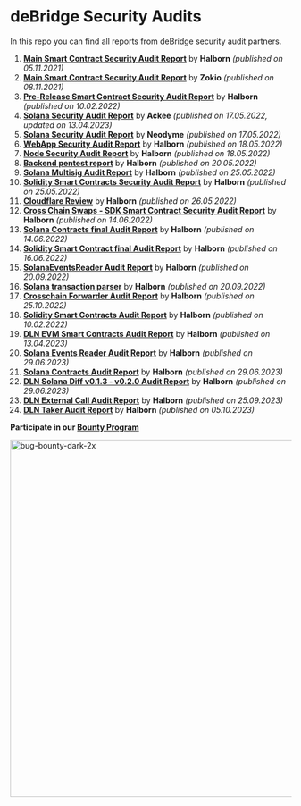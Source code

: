# deBridge Security Audits
In this repo you can find all reports from deBridge security audit partners.

1) [**Main Smart Contract Security Audit Report**](https://github.com/debridge-finance/debridge-security/files/8907718/deBridge_Main_Smart_Contract_Security_Audit_Report_Halborn_v1_1.pdf) by **Halborn** _(published on 05.11.2021)_
2) [**Main Smart Contract Security Audit Report**](https://github.com/debridge-finance/debridge-security/files/8907743/deBridge_Main_Smart_Contract_Security_Audit_Report_ZOKYO.pdf) by **Zokio** _(published on 08.11.2021)_
3) [**Pre-Release Smart Contract Security Audit Report**](https://github.com/debridge-finance/debridge-security/files/8907814/deBridge_Main_Pre_Release_Smart_Contract_Security_Audit_Report_Halborn.pdf) by **Halborn** _(published on 10.02.2022)_
4) [**Solana Security Audit Report**](https://github.com/debridge-finance/debridge-security/files/11220752/deBridge_Solana_Security_Audit_Ackee.pdf) by **Ackee** _(published on 17.05.2022, updated on 13.04.2023)_
5) [**Solana Security Audit Report**](https://github.com/debridge-finance/debridge-security/files/8907882/deBridge_Solana_Security_Audit_Neodyme.pdf) by **Neodyme** _(published on 17.05.2022)_
6) [**WebApp Security Audit Report**](https://github.com/debridge-finance/debridge-security/files/8907899/deBridge_FrontEnd_WebApp_Audit_Report_Halborn.pdf) by **Halborn** _(published on 18.05.2022)_
7) [**Node Security Audit Report**](https://github.com/debridge-finance/debridge-security/files/8907907/deBridge_Node_Security_Audit_Report_Halborn.pdf) by **Halborn** _(published on 18.05.2022)_
8) [**Backend pentest report**](https://github.com/debridge-finance/debridge-security/files/8907927/debridge_backend_pentest_report_halborn.1.pdf) by **Halborn** _(published on 20.05.2022)_
9) [**Solana Multisig Audit Report**](https://github.com/debridge-finance/debridge-security/files/8907952/deBridge_Solana_Multisig_Solana_Program_Security_Audit_Halborn.pdf) by **Halborn** _(published on 25.05.2022)_
10) [**Solidity Smart Contracts Security Audit Report**](https://github.com/debridge-finance/debridge-security/files/8907959/debridge_solidity_smart_contract_second_audit_Halborn.pdf) by **Halborn** _(published on 25.05.2022)_
11) [**Cloudflare Review**](https://github.com/debridge-finance/debridge-security/files/8907984/deBridge_Cloudflare_report_Halborn.pdf) by **Halborn** _(published on 26.05.2022)_
12) [**Cross Chain Swaps - SDK Smart Contract Security Audit Report**](https://github.com/debridge-finance/debridge-security/files/8907996/deBridge_Cross_Chain_Swap_Smart_Contract_Security_Audit_Report_Halborn.pdf) by **Halborn** _(published on 14.06.2022)_
13) [**Solana Contracts final Audit Report**](https://github.com/debridge-finance/debridge-security/files/8908001/DeBridge_Solana_Contracts_Solana_Program_Security_Audit_Report_Halborn.pdf) by **Halborn** _(published on 14.06.2022)_
14) [**Solidity Smart Contract final Audit Report**](https://github.com/debridge-finance/debridge-security/files/9085225/DeBridge_Solidity_Smart_Contract_Security_Audit_Report_Halborn_Final.pdf) by **Halborn** _(published on 16.06.2022)_
15) [**SolanaEventsReader Audit Report**](https://github.com/debridge-finance/debridge-security/files/9605897/Debridge_Solana_Event_Reader_Whitebox_Pentest_Report_Halborn_Final.pdf) by **Halborn** _(published on 20.09.2022)_
16) [**Solana transaction parser**](https://github.com/debridge-finance/debridge-security/files/9605919/Debridge_solana_tx_parser_Whitebox_Pentest_Report_Halborn_Final.pdf) by **Halborn** _(published on 20.09.2022)_
17) [**Crosschain Forwarder Audit Report**](https://github.com/debridge-finance/debridge-security/files/9861301/deBridge_Cross_Chain_Forwarder_Update_Smart_Contract_Security_Audit.pdf) by **Halborn** _(published on 25.10.2022)_
18) [**Solidity Smart Contracts Audit Report**](https://github.com/debridge-finance/debridge-security/blob/master/DeBridge_Contracts_v1_Smart_Contract_Security_Audit_Report_Halborn.pdf) by **Halborn** _(published on 10.02.2022)_
19) [**DLN EVM Smart Contracts Audit Report**](https://github.com/debridge-finance/debridge-security/files/11222851/DeBridge_DLN_EVM_Contracts_Smart_Contract_Security_Audit_Report.pdf) by **Halborn** _(published on 13.04.2023)_
20) [**Solana Events Reader Audit Report**](https://github.com/debridge-finance/debridge-security/blob/master/DeBridgde_Solana_Events_Reader_Rust_Program_Security_Audit_Report.pdf) by **Halborn** _(published on 29.06.2023)_
21) [**Solana Contracts Audit Report**](https://github.com/debridge-finance/debridge-security/blob/master/Debridge_Solana_Contracts_Solana_Program_Security_Audit_Report_Halborn.pdf) by **Halborn** _(published on 29.06.2023)_
22) [**DLN Solana Diff v0.1.3 - v0.2.0 Audit Report**](https://github.com/debridge-finance/debridge-security/blob/master/Debridge_DLN_Solana_Program_Security_Audit_Report_Halborn_Final.pdf) by **Halborn** _(published on 29.06.2023)_
23) [**DLN External Call Audit Report**](https://github.com/debridge-finance/debridge-security/files/12713693/DeBridge_DLN_External_Call_Smart_Contract_Security_Assessment_Report.pdf) by **Halborn** _(published on 25.09.2023)_
24) [**DLN Taker Audit Report**](https://github.com/debridge-finance/debridge-security/files/12820683/DeBridge_DLN_Taker_Code_Security_Assessment_Report_Halborn_Final.pdf)
by **Halborn** _(published on 05.10.2023)_

**Participate in our [Bounty Program](https://immunefi.com/bounty/debridge/)**

[<img width="640" alt="bug-bounty-dark-2x" src="https://user-images.githubusercontent.com/31035222/203510391-12b09b92-6957-4712-a7ac-4269a3bbfb86.png">](https://immunefi.com/bounty/debridge/)

